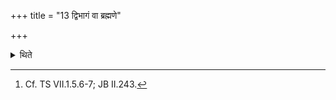 +++
title = "13 द्विभागं वा ब्रह्मणे"

+++

<details><summary>थिते</summary>

13. Or he gives two third of her to the Brahman and one third to the Agnīdh.[^1]  

[^1]: Cf. TS VII.1.5.6-7; JB II.243.  

</details>
